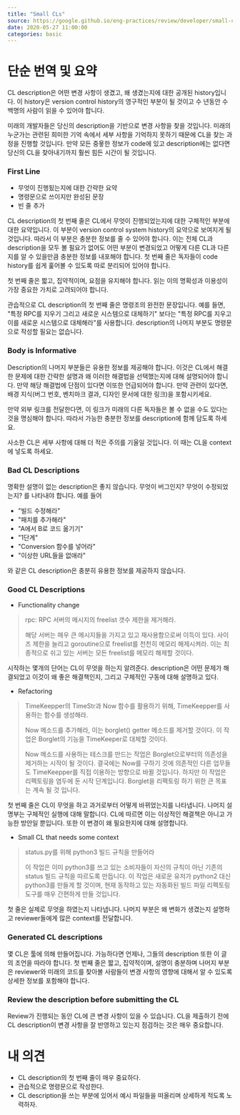 ```yaml
---
title: "Small CLs"
source: https://google.github.io/eng-practices/review/developer/small-cls.html
date: 2020-05-27 11:00:00
categories: basic
---
```


<h1>단순 번역 및 요약</h1>
CL description은 어떤 변경 사항이 생겼고, 왜 생겼는지에 대한 공개된 history입니다. 이 history은 version control history의 영구적인 부분이 될 것이고 수 년동안 수 백명의 사람이 읽을 수 있어야 합니다.

미래의 개발자들은 당신의 description을 기반으로 변경 사항을 찾을 것입니다. 미래의 누군가는 관련된 희미한 기억 속에서 세부 사항을 기억하지 못하기 때문에 CL을 찾는 과정을 진행할 것입니다. 만약 모든 중욯한 정보가 code에 있고 description에는 없다면 당신의 CL을 찾아내기까지 훨씬 힘든 시간이 될 것입니다.

<h3>First Line</h3>
 
* 무엇이 진행됬는지에 대한 간략한 요약
* 명령문으로 쓰이지만 완성된 문장
* 빈 줄 추가

CL description의 첫 번째 줄은 CL에서 무엇이 진행되었는지에 대한 구체적인 부분에 대한 요약입니다. 이 부분이 version control system history의 요약으로 보여지게 될 것입니다. 따라서 이 부분은 충분한 정보를 줄 수 있어야 합니다. 이는 전체 CL과 description을 모두 볼 필요가 없어도 어떤 부분이 변경되었고 어떻게 다른 CL과 다른지를 알 수 있을만큼 충분한 정보를 내포해야 합니다. 첫 번째 줄은 독자들이 code history를 쉽게 훑어볼 수 있도록 따로 분리되어 있어야 합니다.

첫 번째 줄은 짧고, 집약적이며, 요점을 유지해야 합니다. 읽는 이의 명확성과 이용성이 가장 중요한 가치로 고려되어야 합니다.

관습적으로 CL description의 첫 번째 줄은 명령조의 완전한 문장입니다. 예를 들면, "특정 RPC를 지우기 그리고 새로운 시스템으로 대체하기" 보다는 "특정 RPC를 지우고 이를 새로운 시스템으로 대체해라"를 사용합니다. description의 나머지 부분도 명령문으로 작성할 필요는 없습니다.

<h3>Body is Informative</h3>
Description의 나머지 부분들은 유용한 정보를 제공해야 합니다. 이것은 CL에서 해결한 문제에 대한 간략한 설명과 왜 이러한 해결법을 선택했는지에 대해 설명되어야 합니다. 만약 해당 해결법에 단점이 있다면 이또한 언급되어야 합니다. 만약 관련이 있다면, 배경 지식(버그 번호, 벤치마크 결과, 디자인 문서에 대한 링크)을 포함시키세요.

만약 외부 링크를 전달한다면, 이 링크가 미래의 다른 독자들은 볼 수 없을 수도 있다는 것을 명심해야 합니다. 따라서 가능한 충분한 정보를 description에 함께 담도록 하세요.

사소한 CL은 세부 사항에 대해 더 적은 주의를 기울일 것입니다. 이 때는 CL을 context에 넣도록 하세요.

<h3>Bad CL Descriptions</h3>
명확한 설명이 없는 description은 좋지 않습니다. 무엇이 버그인지? 무엇이 수정되었는지? 를 나타내야 합니다. 예를 들어

* "빌드 수정해라"
* "패치를 추가해라"
* "A에서 B로 코드 옮기기"
* "1단계"
* "Conversion 함수를 넣어라"
* "이상한 URL들을 없애라"

와 같은 CL description은 충분히 유용한 정보를 제공하지 않습니다.

<h3>Good CL Descriptions</h3>

* Functionality change
> rpc: RPC 서버의 메시지의 freelist 갯수 제한을 제거해라.
>
> 해당 서버는 매우 큰 메시지들을 가지고 있고 재사용함으로써 이득이 있다. 사이즈 제한을 늘리고 goroutine으로 freelist를 천천히 메모리 해제시켜라. 이는 최종적으로 쉬고 있는 서버는 모든 freelist를 메모리 해제할 것이다.

시작하는 몇개의 단어는 CL이 무엇을 하는지 알려준다. description은 어떤 문제가 해결되었고 이것이 왜 좋은 해결책인지, 그리고 구체적인 구동에 대해 설명하고 있다.

* Refactoring
> TimeKeepper의 TimeStr과 Now 함수를 활용하기 위해, TimeKeepper를 사용하는 함수를 생성해라.
>
> Now 메소드를 추가해라, 이는 borglet() getter 메소드를 제거할 것이다. 이 작업은 Borglet의 기능을 TimeKeeper로 대체할 것이다.
>
> Now 메소드를 사용하는 테스크를 만드는 작업은 Borglet으로부터의 의존성을 제거하는 시작이 될 것이다. 결국에는 Now를 구하기 것에 의존적인 다른 업무들도 TimeKeepper를 직접 이용하는 방향으로 바뀔 것입니다. 하지만 이 작업은 리펙토링을 염두에 둔 시작 단계입니다. Borglet을 리팩토링 하기 위한 큰 목표는 계속 될 것 입니다.

첫 번째 줄은 CL이 무엇을 하고 과거로부터 어떻게 바뀌었는지를 나타냅니다. 나머지 설명부는 구체적인 실행에 대해 말합니다. CL에 따르면 이는 이상적인 해결책은 아니고 가능한 방안일 뿐입니다. 또한 이 변경이 왜 필요한지에 대해 설명합니다.

* Small CL that needs some context
> status.py를 위해 python3 빌드 규칙을 만들어라
>
> 이 작업은 이미 python3를 쓰고 있는 소비자들이 자신의 규칙이 아닌 기존의 status 빌드 규칙을 따르도록 만듭니다. 이 작업은 새로운 유저가 python2 대신 python3를 만들게 할 것이며, 현재 동작하고 있는 자동화된 빌드 파일 리펙토링 도구를 매우 간편하게 만들 것입니다.

첫 줄은 실제로 무엇을 하였는지 나타냅니다. 나머지 부분은 왜 변화가 생겼는지 설명하고 reviewer들에게 많은 context를 전달합니다.

<h3>Generated CL descriptions</h3>
몇 CL은 툴에 의해 만들어집니다. 가능하다면 언제나, 그들의 description 또한 이 글의 조언을 따라야 합니다. 첫 번째 줄은 짧고, 집약적이며, 설명이 충분하며 나머지 부분은 reviewer와 미래의 코드를 찾아볼 사람들이 변경 사항의 영향에 대해서 알 수 있도록 상세한 정보를 포함해야 합니다.

<h3>Review the description before submitting the CL</h3>
Review가 진행되는 동안 CL에 큰 변경 사항이 있을 수 있습니다. CL을 제출하기 전에 CL description이 변경 사항을 잘 반영하고 있는지 점검하는 것은 매우 중요합니다.

<h1>내 의견</h1>

* CL description의 첫 번째 줄이 매우 중요하다.
* 관습적으로 명령문으로 작성한다.
* CL description을 쓰는 부분에 있어서 예시 파일들을 떠올리며 상세하게 적도록 노력하자.
